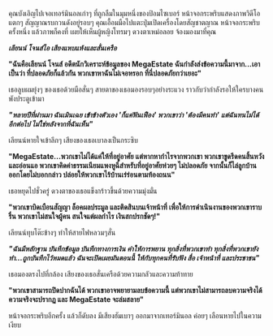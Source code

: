 คุณบังเอิญไปเจอเทอร์มินอลเก่าๆ ที่ถูกลืมในมุมหนึ่งของป้อมไซเบอร์ หน้าจอกระพริบแสดงภาพวิดีโอแตกๆ สัญญาณรบกวนดังอยู่รอบๆ คุณเอื้อมมือไปแตะปุ่มเปิดเครื่องโดยสัญชาตญาณ หน้าจอกระพริบครั้งหนึ่ง แล้วภาพก็คงที่ เผยให้เห็นผู้หญิงโทรมๆ ดวงตาเหม่อลอย จ้องมองมาที่คุณ

**_เลียนน์ โจนส์ไอ เสียงแหบแห้งและสั่นเครือ_**

**"ฉันคือเลียนน์ โจนส์ อดีตนักวิเคราะห์ข้อมูลของ MegaEstate ฉันกำลังส่งข้อความนี้มาจาก...เอาเป็นว่า ที่ปลอดภัยก็แล้วกัน พวกเขาหาฉันไม่เจอหรอก ที่นี่ปลอดภัยกว่าเยอะ"**

เธอลูบผมยุ่งๆ ของเธอด้วยมือสั่นๆ สายตาของเธอมองรอบๆอย่างระแวง ราวกับว่ากำลังรอให้ใครบางคนพังประตูเข้ามา

**_"หลายปีที่ผ่านมา ฉันเมินเฉย เข้าข้างตัวเอง 'ก็แค่ฟันเฟือง' พวกเขาว่า 'ต้องมีคนทำ' แต่ฉันทนไม่ได้อีกต่อไป ไม่ใช่หลังจากที่ฉันเห็น"_**

เลียนน์หายใจเข้าลึกๆ เสียงของเธอเบาลงเป็นกระซิบ

**"MegaEstate...พวกเขาไม่ได้แค่ให้ที่อยู่อาศัย แต่หากหากำไรจากพวกเขา พวกเขาขูดรีดคนสิ้นหวังและอ่อนแอ พวกเขาคิดค่าธรรมเนียมแพงหูฉี่สำหรับที่อยู่อาศัยห่วยๆ ไม่ปลอดภัย จากนั้นก็ไล่ลูกบ้านออกโดยไม่บอกกล่าว ปล่อยให้พวกเขาไร้บ้านเร่ร่อนตามท้องถนน"**

เธอหยุดไปชั่วครู่ ดวงตาของเธอแข็งกร้าวขึ้นด้วยความมุ่งมั่น

**"พวกเขาบิดเบือนสัญญา ล็อคผลประมูล และติดสินบนเจ้าหน้าที่ เพื่อให้การดำเนินงานของพวกเขาราบรื่น พวกเขาไม่สนใจผู้คน สนใจแต่ผลกำไร เงินสกปรกชัดๆ!"**

เลียนน์ทุบโต๊ะข้างๆ ทำให้สายไฟหลวมๆสั่น

**_"ฉันมีหลักฐาน บันทึกข้อมูล บันทึกทางการเงิน คำให้การพยาน ทุกสิ่งที่พวกเขาทำ ทุกสิ่งที่พวกเขายังทำ...ถูกบันทึกไว้หมดแล้ว ฉันจะเปิดเผยมันตอนนี้ ให้กับทุกคนที่รับฟัง สื่อ เจ้าหน้าที่ และประชาชน"_**

เธอมองตรงไปที่กล้อง เสียงของเธอสั่นเครือด้วยความกลัวและความท้าทาย

**"พวกเขาสามารถปิดปากฉันได้ พวกเขาอาจพยายามลบข้อความนี้ แต่พวกเขาไม่สามารถลบความจริงได้ ความจริงจะปรากฏ และ MegaEstate จะล่มสลาย"**

หน้าจอกระพริบอีกครั้ง แล้วก็ดับลง มีเสียงฮัมเบาๆ ออกมาจากเทอร์มินอล ค่อยๆ เลือนหายไปในความเงียบ
